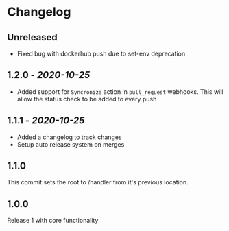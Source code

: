 # Changelog

## Unreleased

- Fixed bug with dockerhub push due to set-env deprecation

## 1.2.0 - *2020-10-25*

- Added support for `Syncronize` action in `pull_request` webhooks. This will allow the status check to be added to every push

## 1.1.1 - *2020-10-25*

- Added a changelog to track changes
- Setup auto release system on merges

## 1.1.0

This commit sets the root to /handler from it's previous location.

## 1.0.0

Release 1 with core functionality

